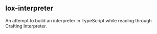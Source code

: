 lox-interpreter
----
An attempt to build an interpreter in TypeScript while reading through Crafting Interpreter.